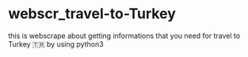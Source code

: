 # webscr_travel-to-Turkey
this is webscrape about getting informations that you need for travel to Turkey 🇹🇷 by using python3
